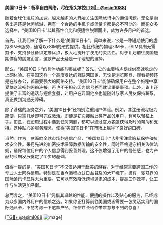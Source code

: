 **美国10日卡：畅享自由网络，尽在指尖掌控[[TG💪+ @esim1088](https://t.me/s/esim1088)]**

随着全球化进程的加速，越来越多的人开始关注国际旅行中的通信问题。无论是商务出差还是休闲旅游，拥有一个合适的手机卡或流量卡都是必不可少的。而在众多选择中，“美国10日卡”以其高性价比和便捷性脱颖而出，成为许多用户的首选。

首先，让我们来了解一下什么是“美国10日卡”。简单来说，它是一种短期使用的虚拟SIM卡服务，通常以eSIM的形式提供。相比传统的物理SIM卡，eSIM具有无需剪卡、支持多设备绑定等优点，极大地提升了使用的灵活性。对于计划前往美国短期停留的朋友而言，这款产品无疑是一个理想的选择。

那么，“美国10日卡”的具体功能有哪些呢？首先，它的主要特点是提供高速稳定的上网体验。在美国这样一个高度发达的互联网国家，无论是浏览网页、观看视频还是在线办公，都需要强大的网络支持。“美国10日卡”能够确保用户在整个旅程中享受快速流畅的网络连接，再也不用担心因为信号差而耽误重要事项。此外，该卡还提供了丰富的通话与短信套餐，让用户在异国他乡也能随时与家人朋友保持联系，真正做到沟通无障碍。

除了基础的服务之外，“美国10日卡”还特别注重用户体验。例如，其注册流程极为简便，只需几步即可完成激活。即便是初次接触此类产品的用户，也可以轻松上手。而且，在使用过程中遇到任何问题，都可以通过官方客服获得及时的帮助和支持。这种贴心的服务理念，使得“美国10日卡”在市场上赢得了良好的口碑。

当然，作为一款面向全球市场的通信产品，“美国10日卡”也非常注重隐私保护和技术安全性。采用先进的加密技术保障数据传输的安全性，同时严格遵守相关法律法规，确保每位用户的个人信息得到妥善处理。这不仅增强了用户的信任感，也为产品的长期发展奠定了坚实的基础。

值得一提的是，“美国10日卡”不仅仅适用于赴美的游客，对于经常需要跨国工作的专业人士同样适用。特别是在当今远程办公日益普及的大环境下，拥有一张可靠的国际通讯卡显得尤为重要。它可以有效降低跨境通讯的成本，提高工作效率，让工作与生活更加平衡。

总而言之，“美国10日卡”凭借其卓越的性能、便捷的操作以及贴心的服务，已经成为众多国内外用户的信赖之选。如果你正打算前往美国或者需要一张灵活实用的国际通讯卡，不妨考虑一下这款产品。相信它会给你带来意想不到的惊喜！

[[TG💪+ @esim1088](https://t.me/s/esim1088) ![Image](https://i.postimg.cc/4NQfJmqS/Snipaste-2025-05-13-00-14-12.png)]
